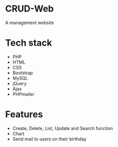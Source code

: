 # CRUD-Web </br>
A management website
# Tech stack 
- PHP </br>
- HTML </br>
- CSS </br>
- Bootstrap </br>
- MySQL </br>
- jQuery </br>
- Ajax </br>
- PHPmailer </br>
# Features
- Create, Delete, List, Update and Search function </br>
- Chart</br>
- Send mail to users on their birthday</br>

